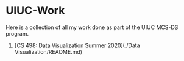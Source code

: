 # UIUC-Work

Here is a collection of all my work done as part of the UIUC MCS-DS program.

1. [CS 498: Data Visualization Summer 2020](./Data Visualization/README.md)
